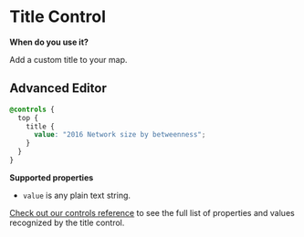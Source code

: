 # Title Control

**When do you use it?**

Add a custom title to your map.

## **Advanced Editor**

```scss
@controls {
  top {
    title {
      value: "2016 Network size by betweenness";
    }
  }
}
```

**Supported properties**

* `value` is any plain text string.

[Check out our controls reference](controls-reference.md) to see the full list of properties and values recognized by the title control.
